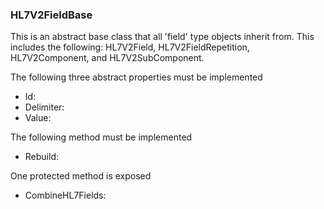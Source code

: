 ### HL7V2FieldBase

This is an abstract base class that all 'field' type objects inherit from. This includes the following: HL7V2Field, HL7V2FieldRepetition, HL7V2Component, and HL7V2SubComponent.

The following three abstract properties must be implemented

- Id:
- Delimiter:
- Value:

The following method must be implemented

- Rebuild:

One protected method is exposed

- CombineHL7Fields:
